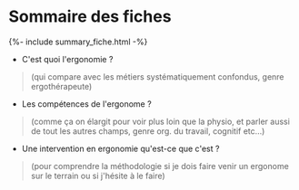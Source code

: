 # Sommaire des fiches

{%- include summary_fiche.html -%}

-    C'est quoi l'ergonomie ?
> (qui compare avec les métiers systématiquement confondus, genre ergothérapeute)

-    Les compétences de l'ergonome ? 
> (comme ça on élargit pour voir plus loin que la physio, et parler aussi de tout les autres champs, genre org. du travail, cognitif etc…)

-    Une intervention en ergonomie qu'est-ce que c'est ? 
> (pour comprendre la méthodologie si je dois faire venir un ergonome sur le terrain ou si j'hésite à le faire)
